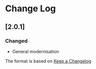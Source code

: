 # Change Log

## [2.0.1]
### Changed
- General modernisation

The format is based on [Keep a Changelog](http://keepachangelog.com/)
